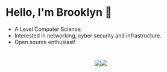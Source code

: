 # Hello, I'm Brooklyn :wave:
 
- A Level Computer Science.
- Interested in networking, cyber security and infrastructure.
- Open source enthusiast!

#


<div style="display: flex; flex-direction: row; justify-content: center; align-items: center;" class="center">
 <img class="img" src="https://github-readme-stats.vercel.app/api?username=bbrooklyn&show_icons=true&hide_border=true&bg_color=1a1c1f&text_color=fff&icon_color=43B581&title_color=fff&border_radius=10&layout=compact" />
 <img class="img" src="https://lanyard.cnrad.dev/api/287628873309618176" />
</div>
